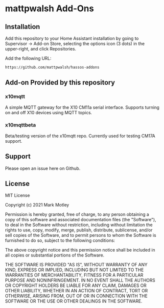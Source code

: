 # mattpwalsh Add-Ons

## Installation

Add this repository to your Home Assistant installation by going to Supervisor -> Add-on Store, selecting the options icon (3 dots) in the upper-right, and click Repositories.

Add the following URL:

```txt
https://github.com/mattpwalsh/hassos-addons
```

## Add-on Provided by this repository

### x10mqtt

A simple MQTT gateway for the X10 CM11a serial interface.  Supports turning on and off X10 devices using MQTT topics.

### x10mqttbeta

Beta/testing version of the x10mqtt repo.  Currently used for testing CM17A support.

## Support

Please open an issue here on Github.

## License

MIT License

Copyright (c) 2021 Mark Motley

Permission is hereby granted, free of charge, to any person obtaining a copy of this software and associated documentation files (the "Software"), to deal in the Software without restriction, including without limitation the rights to use, copy, modify, merge, publish, distribute, sublicense, and/or sell copies of the Software, and to permit persons to whom the Software is furnished to do so, subject to the following conditions:

The above copyright notice and this permission notice shall be included in all copies or substantial portions of the Software.

THE SOFTWARE IS PROVIDED "AS IS", WITHOUT WARRANTY OF ANY KIND, EXPRESS OR IMPLIED, INCLUDING BUT NOT LIMITED TO THE WARRANTIES OF MERCHANTABILITY, FITNESS FOR A PARTICULAR PURPOSE AND NONINFRINGEMENT. IN NO EVENT SHALL THE AUTHORS OR COPYRIGHT HOLDERS BE LIABLE FOR ANY CLAIM, DAMAGES OR OTHER LIABILITY, WHETHER IN AN ACTION OF CONTRACT, TORT OR OTHERWISE, ARISING FROM, OUT OF OR IN CONNECTION WITH THE SOFTWARE OR THE USE OR OTHER DEALINGS IN THE SOFTWARE.
